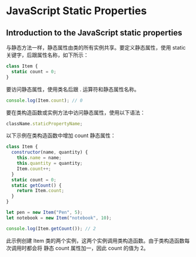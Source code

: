 # JavaScript Static Properties

## Introduction to the JavaScript static properties

与静态方法一样，静态属性由类的所有实例共享。要定义静态属性，使用 static 关键字，后跟属性名称，如下所示：

```js
class Item {
  static count = 0;
}
```

要访问静态属性，使用类名后跟 . 运算符和静态属性名称。

```js
console.log(Item.count); // 0
```

要在类构造函数或实例方法中访问静态属性，使用以下语法：

```js
className.staticPropertyName;
```

以下示例在类构造函数中增加 count 静态属性：

```js
class Item {
  constructor(name, quantity) {
    this.name = name;
    this.quantity = quantity;
    Item.count++;
  }
  static count = 0;
  static getCount() {
    return Item.count;
  }
}

let pen = new Item("Pen", 5);
let notebook = new Item("notebook", 10);

console.log(Item.getCount()); // 2
```

此示例创建 Item 类的两个实例，这两个实例调用类构造函数。由于类构造函数每次调用时都会将 静态 count 属性加一，因此 count 的值为 2。

